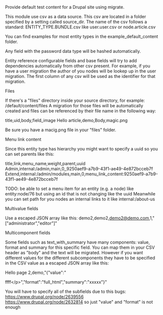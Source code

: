 Provide default test content for a Drupal site using migrate.

This module use csv as a data source.
This csv are located in a folder specified by a setting called source_dir.
The name of the csv follows a standard: ENTITY_TYPE.BUNDLE.csv
like user.user.csv or node.article.csv

You can find examples for most entity types in the
example_default_content folder.

Any field with the password data type will be hashed automatically.

Entity reference configurable fields and base fields will try to add
dependencies automatically from other csv present.
For example, if you have a user migration the author of you nodes
will be lookep up in the user migration.
The first column of any csv will be used as the identifier for that
migration.

Files

If there's a "files" directory inside your source directory, for example:
/default/content/files
A migration for those files will be automatically created and files can
be referenced by their file name in the following way:

title,uid,body,field_image
Hello article,demo,Body,magic.png

Be sure you have a macig.png file in your "files" folder.

Menu link content

Since this entity type has hierarchy you might want to specify
a uuid so you can set parents like this:

title,link,menu_name,weight,parent,uuid
Admin,internal:/admin,main,0,,9250aef9-a7b9-43f1-ae49-4e872bcceb7f
Extend,internal:/admin/modules,main,0,menu_link_content:9250aef9-a7b9-43f1-ae49-4e872bcceb7f

TODO: be able to set a menu item for an entity (e.g. a node) like
entity:node/76
but using an id that is not changing like the uuid
Meanwhile you can set path for you nodes an internal links to it like
internal:/about-us


Multivalue fields

Use a escaped JSON array like this:
demo2,demo2,demo2@demo.com,1,"[\"administrator\",\"editor\"]"

Multicomponent fields

Some fields such as text_with_summary have many components:
value, format and summary for this specific field.
You can map them in your CSV header as "body" and the text will be migrated.
However if you want different values for the different subcomponents
they have to be specified in the CSV value as a escaped JSON array like this:

Hello page 2,demo,"{\"value\":\"<p>ffff<\/p>\"\,\"format\":\"full_html\",\"summary\":\"xxxxx\"}"

You will have to specify all of the subfields due to this bugs:
https://www.drupal.org/node/2639556
https://www.drupal.org/node/2632814
so just "value" and "format" is not enough

